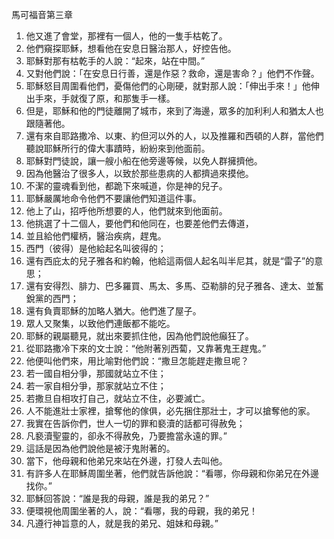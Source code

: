 馬可福音第三章

1. 他又進了會堂，那裡有一個人，他的一隻手枯乾了。
2. 他們窺探耶穌，想看他在安息日醫治那人，好控告他。
3. 耶穌對那有枯乾手的人說：“起來，站在中間。”
4. 又對他們說：「在安息日行善，還是作惡？救命，還是害命？」他們不作聲。
5. 耶穌怒目周圍看他們，憂傷他們的心剛硬，就對那人說：「伸出手來！」他伸出手來，手就復了原，和那隻手一樣。
7. 但是，耶穌和他的門徒離開了城市，來到了海邊，眾多的加利利人和猶太人也跟隨著他。
8. 還有來自耶路撒冷、以東、約但河以外的人，以及推羅和西頓的人群，當他們聽說耶穌所行的偉大事蹟時，紛紛來到他面前。
9. 耶穌對門徒說，讓一艘小船在他旁邊等候，以免人群擁擠他。
10. 因為他醫治了很多人，以致於那些患病的人都擠過來摸他。
11. 不潔的靈魂看到他，都跪下來喊道，你是神的兒子。
12. 耶穌嚴厲地命令他們不要讓他們知道這件事。
13. 他上了山，招呼他所想要的人，他們就來到他面前。
14. 他挑選了十二個人，要他們和他同在，也要差他們去傳道，
15. 並且給他們權柄，醫治疾病，趕鬼。
16. 西門（彼得）是他給起名叫彼得的；
17. 還有西庇太的兒子雅各和約翰，他給這兩個人起名叫半尼其，就是“雷子”的意思；
18. 還有安得烈、腓力、巴多羅買、馬太、多馬、亞勒腓的兒子雅各、達太、並奮銳黨的西門；
19. 還有負賣耶穌的加略人猶大。他們進了屋子。
20. 眾人又聚集，以致他們連飯都不能吃。
21. 耶穌的親屬聽見，就出來要抓住他，因為他們說他癲狂了。
22. 從耶路撒冷下來的文士說：“他附著別西蔔，又靠著鬼王趕鬼。”
23. 他便叫他們來，用比喻對他們說：“撒旦怎能趕走撒旦呢？
24. 若一國自相分爭，那國就站立不住；
25. 若一家自相分爭，那家就站立不住；
26. 若撒旦自相攻打自己，就站立不住，必要滅亡。
27. 人不能進壯士家裡，搶奪他的傢俱，必先捆住那壯士，才可以搶奪他的家。
28. 我實在告訴你們，世人一切的罪和褻瀆的話都可得赦免；
29. 凡褻瀆聖靈的，卻永不得赦免，乃要擔當永遠的罪。”
30. 這話是因為他們說他是被汙鬼附著的。
31. 當下，他母親和他弟兄來站在外邊，打發人去叫他。
32. 有許多人在耶穌周圍坐著，他們就告訴他說：“看哪，你母親和你弟兄在外邊找你。”
33. 耶穌回答說：“誰是我的母親，誰是我的弟兄？”
34. 便環視他周圍坐著的人，說：“看哪，我的母親，我的弟兄！
35. 凡遵行神旨意的人，就是我的弟兄、姐妹和母親。”
